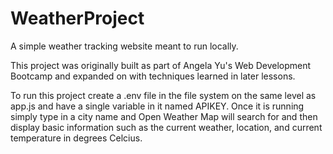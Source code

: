 # WeatherProject

A simple weather tracking website meant to run locally.

This project was originally built as part of Angela Yu's Web Development Bootcamp and expanded on with techniques learned in later lessons.

To run this project create a .env file in the file system on the same level as app.js and have a single variable in it named APIKEY. Once it is running simply type in a city name and Open Weather Map will search for and then display basic information such as the current weather, location, and current temperature in degrees Celcius.
